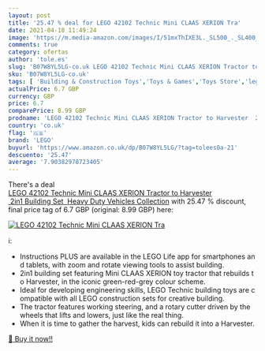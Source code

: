 ```yaml
---
layout: post
title: '25.47 % deal for LEGO 42102 Technic Mini CLAAS XERION Tra'
date: 2021-04-18 11:49:24
image: 'https://m.media-amazon.com/images/I/51mxThIXE3L._SL500_._SL400_.jpg'
comments: true
category: ofertas
author: 'tole.es'
slug: 'B07W8YL5LG-co.uk LEGO 42102 Technic Mini CLAAS XERION Tractor to...'
sku: 'B07W8YL5LG-co.uk'
tags: [ 'Building & Construction Toys','Toys & Games','Toys Store','lego', ]
actualPrice: 6.7 GBP
currency: GBP
price: 6.7
comparePrice: 8.99 GBP
prodname: 'LEGO 42102 Technic Mini CLAAS XERION Tractor to Harvester  2in1 Building Set  Heavy Duty Vehicles Collection'
country: 'co.uk'
flag: '🇬🇧'
brand: 'LEGO'
buyurl: 'https://www.amazon.co.uk/dp/B07W8YL5LG/?tag=tolees0a-21'
descuento: '25.47'
average: '7.90382978723405'
---
```


There's a deal [LEGO 42102 Technic Mini CLAAS XERION Tractor to Harvester  2in1 Building Set  Heavy Duty Vehicles Collection](https://www.amazon.co.uk/dp/B07W8YL5LG/?tag=tolees0a-21)  with  25.47 % discount, final price tag of  6.7 GBP (original: 8.99 GBP) here:

[![LEGO 42102 Technic Mini CLAAS XERION Tra](https://m.media-amazon.com/images/I/51mxThIXE3L._SL500_._SL400_.jpg)](https://www.amazon.co.uk/dp/B07W8YL5LG/?tag=tolees0a-21)

ℹ️:

- Instructions PLUS are available in the LEGO Life app for smartphones and tablets, with zoom and rotate viewing tools to assist building.
- 2in1 building set featuring Mini CLAAS XERION toy tractor that rebuilds to Harvester, in the iconic green-red-grey colour scheme.
- Ideal for developing engineering skills, LEGO Technic building toys are compatible with all LEGO construction sets for creative building.
- The tractor features working steering, and a rotary cutter driven by the wheels that lifts and lowers, just like the real thing.
- When it is time to gather the harvest, kids can rebuild it into a Harvester.

[🛒 Buy it now!!](https://www.amazon.co.uk/dp/B07W8YL5LG/?tag=tolees0a-21)
